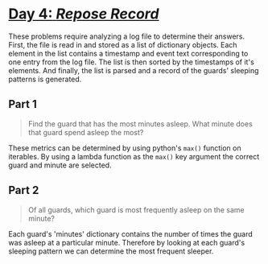 # [**Day 4:** *Repose Record*](https://adventofcode.com/2018/day/4)

These problems require analyzing a log file to determine their answers. First, the file is read in and stored as a list of dictionary objects. Each element in the list contains a timestamp and event text corresponding to one entry from the log file. The list is then sorted by the timestamps of it's elements. And finally, the list is parsed and a record of the guards' sleeping patterns is generated.

## **Part 1**

> Find the guard that has the most minutes asleep. What minute does that guard spend asleep the most?

These metrics can be determined by using python's `max()` function on iterables. By using a lambda function as the `max()` key argument the correct guard and minute are selected.

## **Part 2**

> Of all guards, which guard is most frequently asleep on the same minute?

Each guard's 'minutes' dictionary contains the number of times the guard was asleep at a particular minute. Therefore by looking at each guard's sleeping pattern we can determine the most frequent sleeper.

